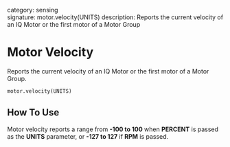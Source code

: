 category: sensing  
signature: motor.velocity(UNITS)
description: Reports the current velocity of an IQ Motor or the first motor of a Motor Group  

# Motor Velocity

Reports the current velocity of an IQ Motor or the first motor of a Motor Group.

```python
motor.velocity(UNITS)
```

## How To Use

Motor velocity reports a range from **-100 to 100** when **PERCENT** is passed as the **UNITS** parameter, or **-127 to 127** if **RPM** is passed.

<advanced>
</advanced>
